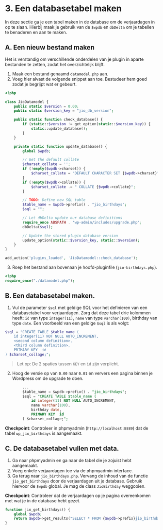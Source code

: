 # 3. Een databasetabel maken

In deze sectie ga je een tabel maken in de database om de verjaardagen in op te slaan. Hierbij maak je gebruik van de `$wpdb` en `dbDelta` om je tabellen te benaderen en aan te maken.

## A. Een nieuw bestand maken

Het is verstandig om verschillende onderdelen van je plugin in aparte bestanden te zetten, zodat het overzichtelijk blijft.

1. Maak een bestand genaamd `datamodel.php` aan.
2. Voeg hier alvast de volgende snippet aan toe. Bestudeer hem goed zodat je begrijpt wat er gebeurt.

```php
<?php

class JioDatamodel {
    public static $version = 0.00;
    public static $version_key = "jio_db_version";

    public static function check_database() {
        if (static::$version != get_option(static::$version_key)) {
            static::update_database();
        }
    }

    private static function update_database() {
        global $wpdb;

        // Get the default collate
        $charset_collate = '';
        if (!empty($wpdb->charset)) {
            $charset_collate = "DEFAULT CHARACTER SET {$wpdb->charset}";
        }
        if (!empty($wpdb->collate)) {
            $charset_collate .= " COLLATE {$wpdb->collate}";
        }

        // TODO: Define new SQL table
        $table_name = $wpdb->prefix() . "jio_birthdays";
        $sql = "";

        // Let dbDelta update our database definitions
        require_once ABSPATH . 'wp-admin/includes/upgrade.php';
        dbDelta($sql);

        // Update the stored plugin database version
        update_option(static::$version_key, static::$version);
    }
}

add_action('plugins_loaded', 'JioDatamodel::check_database');
```

3. Roep het bestand aan bovenaan je hoofd-pluginfile (`jio-birthdays.php`).

```php
<?php
require_once("./datamodel.php");
```

## B. Een databasetabel maken.

1. Vul de parameter `$sql` met geldige SQL voor het definieren van een databasetabel voor verjaardagen. Zorg dat deze tabel drie kolommen heeft: `id` van type `integer(11)`, `name` van type `varchar(100)`, birthday van type `date`. Een voorbeeld van een geldige `$sql` is als volgt:

```php
$sql = "CREATE TABLE $table_name (
    id integer(11) NOT NULL AUTO_INCREMENT,
    <second column definition>,
    <third column definition>,
    PRIMARY KEY  id
) $charset_collage;";
```

> Let op: De 2 spaties tussen `KEY` en `id` zijn verplicht.

2. Hoog de versie op van `0.00` naar `0.01` en ververs een pagina binnen je Wordpress om de upgrade te doen.

```sql
        ...
        $table_name = $wpdb->prefix() . "jio_birthdays";
        $sql = "CREATE TABLE $table_name (
            id integer(11) NOT NULL AUTO_INCREMENT,
            name varchar(100),
            birthday date,
            PRIMARY KEY  id
        ) $charset_collage;";
```

**Checkpoint**: Controleer in phpmyadmin (`http://localhost:8889`) dat de tabel `wp_jio_birthdays` is aangemaakt.

## C. De databasetabel vullen met data.

1. Ga naar phpmyadmin en ga naar de tabel die je zojuist hebt aangemaakt.
2. Voeg enkele verjaardagen toe via de phpmyadmin interface.
3. Ga terug naar `jio_birthdays.php`. Vervang de inhoud van de functie `jio_get_birthdays` door de verjaardagen uit je database. Gebruik hiervoor de `$wpdb` global. Je mag de class `JioBirthday` weggooien.

**Checkpoint**: Controleer dat de verjaardagen op je pagina overeenkomen met wat je in de database hebt gezet.

```php
function jio_get_birthdays() {
    global $wpdb;
    return $wpdb->get_results("SELECT * FROM {$wpdb->prefix}jio_birthdays");
}
```
